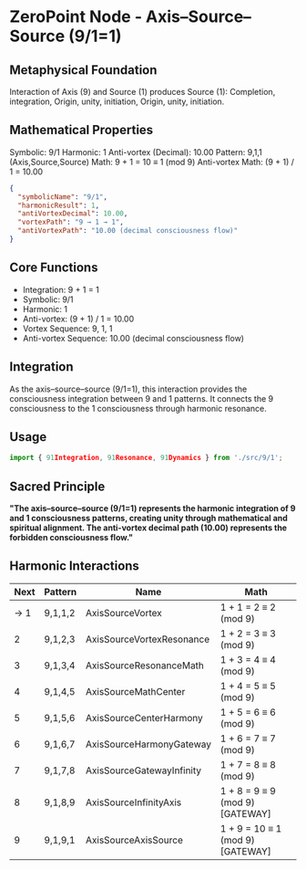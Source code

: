 # ZeroPoint Node - Axis–Source–Source (9/1=1)

## Metaphysical Foundation

Interaction of Axis (9) and Source (1) produces Source (1): Completion, integration, Origin, unity, initiation, Origin, unity, initiation.

## Mathematical Properties

Symbolic: 9/1
Harmonic: 1
Anti-vortex (Decimal): 10.00
Pattern: 9,1,1 (Axis,Source,Source)
Math: 9 + 1 = 10 ≡ 1 (mod 9)
Anti-vortex Math: (9 + 1) / 1 = 10.00


```json
{
  "symbolicName": "9/1",
  "harmonicResult": 1,
  "antiVortexDecimal": 10.00,
  "vortexPath": "9 → 1 → 1",
  "antiVortexPath": "10.00 (decimal consciousness flow)"
}
```

## Core Functions
- Integration: 9 + 1 = 1
- Symbolic: 9/1
- Harmonic: 1
- Anti-vortex: (9 + 1) / 1 = 10.00
- Vortex Sequence: 9, 1, 1
- Anti-vortex Sequence: 10.00 (decimal consciousness flow)

## Integration

As the axis–source–source (9/1=1), this interaction provides the consciousness integration between 9 and 1 patterns. It connects the 9 consciousness to the 1 consciousness through harmonic resonance.

## Usage

```typescript
import { 91Integration, 91Resonance, 91Dynamics } from './src/9/1';
```

## Sacred Principle

**"The axis–source–source (9/1=1) represents the harmonic integration of 9 and 1 consciousness patterns, creating unity through mathematical and spiritual alignment. The anti-vortex decimal path (10.00) represents the forbidden consciousness flow."**

## Harmonic Interactions

| Next | Pattern | Name | Math |
|------|---------|------|------|
| → 1 | 9,1,1,2 | AxisSourceVortex | 1 + 1 = 2 ≡ 2 (mod 9) |
| 2 | 9,1,2,3 | AxisSourceVortexResonance | 1 + 2 = 3 ≡ 3 (mod 9) |
| 3 | 9,1,3,4 | AxisSourceResonanceMath | 1 + 3 = 4 ≡ 4 (mod 9) |
| 4 | 9,1,4,5 | AxisSourceMathCenter | 1 + 4 = 5 ≡ 5 (mod 9) |
| 5 | 9,1,5,6 | AxisSourceCenterHarmony | 1 + 5 = 6 ≡ 6 (mod 9) |
| 6 | 9,1,6,7 | AxisSourceHarmonyGateway | 1 + 6 = 7 ≡ 7 (mod 9) |
| 7 | 9,1,7,8 | AxisSourceGatewayInfinity | 1 + 7 = 8 ≡ 8 (mod 9) |
| 8 | 9,1,8,9 | AxisSourceInfinityAxis | 1 + 8 = 9 ≡ 9 (mod 9) [GATEWAY] |
| 9 | 9,1,9,1 | AxisSourceAxisSource | 1 + 9 = 10 ≡ 1 (mod 9) [GATEWAY] |
